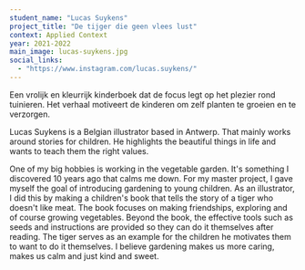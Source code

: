 ```yaml
---
student_name: "Lucas Suykens"
project_title: "De tijger die geen vlees lust"
context: Applied Context
year: 2021-2022
main_image: lucas-suykens.jpg
social_links:
  - "https://www.instagram.com/lucas.suykens/"
---
```

Een vrolijk en kleurrijk kinderboek dat de focus legt op het plezier rond tuinieren. Het verhaal motiveert de kinderen om zelf planten te groeien en te verzorgen. 

Lucas Suykens is a Belgian illustrator based in Antwerp. That mainly works around stories for children. He highlights the beautiful things in life and wants to teach them the right values. 

One of my big hobbies is working in the vegetable garden. It's something I discovered 10 years ago that calms me down. For my master project, I gave myself the goal of introducing gardening to young children. As an illustrator, I did this by making a children's book that tells the story of a tiger who doesn't like meat. The book focuses on making friendships, exploring and of course growing vegetables. Beyond the book, the effective tools such as seeds and instructions are provided so they can do it themselves after reading. The tiger serves as an example for the children he motivates them to want to do it themselves. I believe gardening makes us more caring, makes us calm and just kind and sweet. 